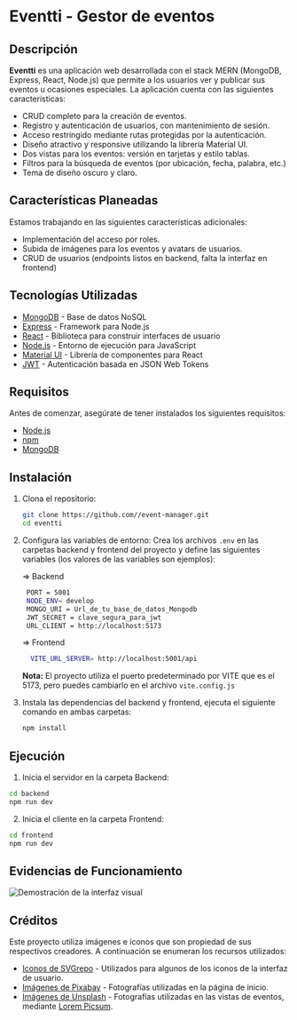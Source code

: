 # Eventti - Gestor de eventos

## Descripción
**Eventti** es una aplicación web desarrollada con el stack MERN (MongoDB, Express, React, Node.js) que permite a los usuarios ver y publicar sus eventos u ocasiones especiales. La aplicación cuenta con las siguientes características:

- CRUD completo para la creación de eventos.
- Registro y autenticación de usuarios, con mantenimiento de sesión.
- Acceso restringido mediante rutas protegidas por la autenticación.
- Diseño atractivo y responsive utilizando la librería Material UI.
- Dos vistas para los eventos: versión en tarjetas y estilo tablas.
- Filtros para la búsqueda de eventos (por ubicación, fecha, palabra, etc.)
- Tema de diseño oscuro y claro.

## Características Planeadas
Estamos trabajando en las siguientes características adicionales:
- Implementación del acceso por roles.
- Subida de imágenes para los eventos y avatars de usuarios.
- CRUD de usuarios (endpoints listos en backend, falta la interfaz en frontend)

## Tecnologías Utilizadas
- [MongoDB](https://www.mongodb.com/) - Base de datos NoSQL
- [Express](https://expressjs.com/) - Framework para Node.js
- [React](https://reactjs.org/) - Biblioteca para construir interfaces de usuario
- [Node.js](https://nodejs.org/) - Entorno de ejecución para JavaScript
- [Material UI](https://material-ui.com/) - Librería de componentes para React
- [JWT](https://jwt.io/) - Autenticación basada en JSON Web Tokens

## Requisitos
Antes de comenzar, asegúrate de tener instalados los siguientes requisitos:
- [Node.js](https://nodejs.org/)
- [npm](https://www.npmjs.com/)
- [MongoDB](https://www.mongodb.com/)

## Instalación

1. Clona el repositorio:
   ```bash
   git clone https://github.com//event-manager.git
   cd eventti

2. Configura las variables de entorno: Crea los archivos `.env` en las carpetas backend y frontend del proyecto y define las siguientes variables (los valores de las variables son ejemplos):

   => Backend

   ```bash
    PORT = 5001
    NODE_ENV= develop
    MONGO_URI = Url_de_tu_base_de_datos_Mongodb
    JWT_SECRET = clave_segura_para_jwt
    URL_CLIENT = http://localhost:5173
   ```


    => Frontend

    ```bash
      VITE_URL_SERVER= http://localhost:5001/api
      ```
    **Nota:** El proyecto utiliza el puerto predeterminado por VITE que es el 5173, pero puedes cambiarlo en el archivo `vite.config.js`
3. Instala las dependencias del backend y frontend, ejecuta el siguiente comando en ambas carpetas:

   ```bash
   npm install
   ```
## Ejecución

1. Inicia el servidor en la carpeta Backend:

```bash
cd backend
npm run dev
```
2. Inicia el cliente en la carpeta Frontend:

```bash
cd frontend
npm run dev
```

## Evidencias de Funcionamiento

![Demostración de la interfaz visual](/evidencias/Collage.png)

## Créditos

Este proyecto utiliza imágenes e íconos que son propiedad de sus respectivos creadores. A continuación se enumeran los recursos utilizados:

- [Iconos de SVGrepo](https://www.svgrepo.com/) - Utilizados para algunos de los iconos de la interfaz de usuario.
- [Imágenes de Pixabay](https://pixabay.com/) - Fotografías utilizadas en la página de inicio.
- [Imágenes de Unsplash](https://pixabay.com/) - Fotografías utilizadas en las vistas de eventos, mediante  [Lorem Picsum](https://picsum.photos/).
